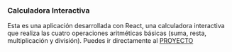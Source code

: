 ### Calculadora Interactiva
Esta es una aplicación desarrollada con React, una calculadora interactiva que realiza las cuatro operaciones aritméticas básicas (suma, resta, multiplicación y división).
Puedes ir directamente al [PROYECTO](https://calculadoraeact.netlify.app/)
